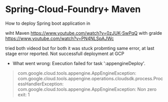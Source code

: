 # Spring-Cloud-Foundry+ Maven
How to deploy Spring boot application in 

wiht Maven
https://www.youtube.com/watch?v=0zJUK-SwPqQ
with gralde 
https://www.youtube.com/watch?v=PN4NLSpAJWc

tried both videod but for both it was stuck probmting same error, at last stage error reported. Not successfull deployment at GCP



* What went wrong:
Execution failed for task ':appengineDeploy'.
> com.google.cloud.tools.appengine.AppEngineException: com.google.cloud.tools.appengine.operations.cloudsdk.process.ProcessHandlerException: com.google.cloud.tools.appengine.AppEngineException: Non zero exit: 1
